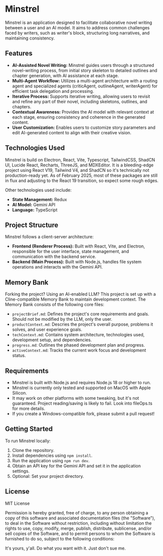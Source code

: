 # Minstrel

Minstrel is an application designed to facilitate collaborative novel writing between a user and an AI model. It aims to address common challenges faced by writers, such as writer's block, structuring long narratives, and maintaining consistency.

## Features

- **AI-Assisted Novel Writing:** Minstrel guides users through a structured novel-writing process, from initial story skeleton to detailed outlines and chapter generation, with AI assistance at each stage.
- **Multi-Agent Workflow:** Utilizes a multi-agent architecture with a routing agent and specialized agents (criticAgent, outlineAgent, writerAgent) for efficient task delegation and processing.
- **Iterative Process:** Supports iterative writing, allowing users to revisit and refine any part of their novel, including skeletons, outlines, and chapters.
- **Contextual Awareness:** Provides the AI model with relevant context at each stage, ensuring consistency and coherence in the generated content.
- **User Customization:** Enables users to customize story parameters and edit AI-generated content to align with their creative vision.

## Technologies Used

Minstrel is build on Electron, React, Vite, Typescript, TailwindCSS, ShadCN UI, Lucide React, Recharts, ThreeJS, and MDXEditor. It is a bleeding-edge project using React V19, Tailwind V4, and ShadCN so it's technically not production-ready yet. As of February 2025, most of these packages are still in flux and adjusting to the React 19 transition, so expect some rough edges.

Other technologies used include:
- **State Management:** Redux
- **AI Model:** Gemini API
- **Language:** TypeScript

## Project Structure

Minstrel follows a client-server architecture:

- **Frontend (Renderer Process):** Built with React, Vite, and Electron, responsible for the user interface, state management, and communication with the backend service.
- **Backend (Main Process):** Built with Node.js, handles file system operations and interacts with the Gemini API.

## Memory Bank

Forking the project? Using an AI-enabled LLM? This project is set up with a Cline-compatible Memory Bank to maintain development context. The Memory Bank consists of the following core files:

- `projectBrief.md`: Defines the project's core requirements and goals. Should not be modified by the LLM, only the user.
- `productContext.md`: Descries the project's overall purpose, problems it solves, and user experience goals.
- `techContext.md`: Contains system architecture, technologies used, development setup, and dependencies.
- `progress.md`: Outlines the phased development plan and progress.
- `activeContext.md`: Tracks the current work focus and development status.

## Requirements

- Minstrel is built with Node.js and requires Node.js 18 or higher to run.
- Minstrel is currently only tested and supported on MacOS with Apple Silicon.
- It may work on other platforms with some tweaking, but it's not guaranteed. Project reading/saving is likely to fail. Look into fileOps.ts for more details.
- If you create a Windows-compatible fork, please submit a pull request!

## Getting Started

To run Minstrel locally:
1.  Clone the repository.
2.  Install dependencies using `npm install`.
4.  Run the application using `npm run dev`.
3.  Obtain an API key for the Gemini API and set it in the application settings.
4.  Optional: Set your project directory.

## License

MIT License

Permission is hereby granted, free of charge, to any person obtaining a copy
of this software and associated documentation files (the "Software"), to deal
in the Software without restriction, including without limitation the rights
to use, copy, modify, merge, publish, distribute, sublicense, and/or sell
copies of the Software, and to permit persons to whom the Software is
furnished to do so, subject to the following conditions:

It's yours, y'all. Do what you want with it. Just don't sue me.
